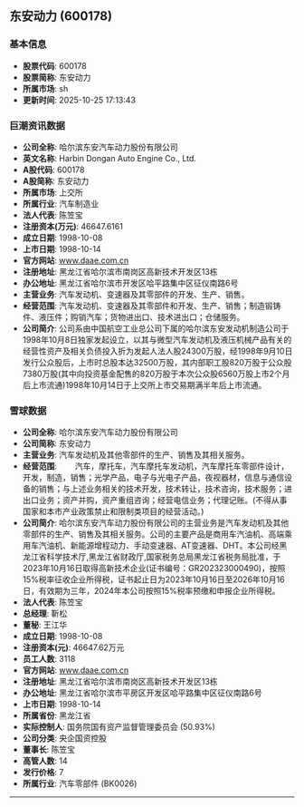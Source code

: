 ## 东安动力 (600178)

### 基本信息

- **股票代码**: 600178
- **股票简称**: 东安动力
- **所属市场**: sh
- **更新时间**: 2025-10-25 17:13:43

### 巨潮资讯数据

- **公司全称**: 哈尔滨东安汽车动力股份有限公司
- **英文名称**: Harbin Dongan Auto Engine Co., Ltd.
- **A股代码**: 600178
- **A股简称**: 东安动力
- **所属市场**: 上交所
- **所属行业**: 汽车制造业
- **法人代表**: 陈笠宝
- **注册资本(万元)**: 46647.6161
- **成立日期**: 1998-10-08
- **上市日期**: 1998-10-14
- **官方网站**: www.daae.com.cn
- **注册地址**: 黑龙江省哈尔滨市南岗区高新技术开发区13栋
- **办公地址**: 黑龙江省哈尔滨市开发区哈平路集中区征仪南路6号
- **主营业务**: 汽车发动机、变速器及其零部件的开发、生产、销售。
- **经营范围**: 汽车发动机、变速器及其零部件和开发、生产、销售；制造锻铸件、液压件；购销汽车；货物进出口、技术进出口；仓储服务。
- **公司简介**: 公司系由中国航空工业总公司下属的哈尔滨东安发动机制造公司于1998年10月8日独家发起设立，以其与微型汽车发动机及液压机械产品有关的经营性资产及相关负债投入折为发起人法人股24300万股，经1998年9月10日发行公众股后，上市时总股本达32500万股，其内部职工股820万股于公众股7380万股(其中向投资基金配售的820万股于本次公众股6560万股上市2个月后上市流通)1998年10月14日于上交所上市交易期满半年后上市流通。

### 雪球数据

- **公司全称**: 哈尔滨东安汽车动力股份有限公司
- **公司简称**: 东安动力
- **主营业务**: 汽车发动机及其他零部件的生产、销售及其相关服务。
- **经营范围**: 　　汽车，摩托车，汽车摩托车发动机，汽车摩托车零部件设计，开发，制造，销售；光学产品，电子与光电子产品，夜视器材，信息与通信设备的销售；与上述业务相关的技术开发，技术转让，技术咨询，技术服务；进出口业务；资产并购，资产重组咨询；经营电信业务；代理记账。(不得从事国家和本市产业政策禁止和限制类项目的经营活动。)
- **公司简介**: 哈尔滨东安汽车动力股份有限公司的主营业务是汽车发动机及其他零部件的生产、销售及其相关服务。公司的主要产品是商用车汽油机、高端乘用车汽油机、新能源增程动力、手动变速器、AT变速器、DHT。本公司经黑龙江省科学技术厅,黑龙江省财政厅,国家税务总局黑龙江省税务局批准，于2023年10月16日取得高新技术企业(证书编号：GR202323000490)，按照15%税率征收企业所得税，证书起止日为2023年10月16日至2026年10月16日，有效期为三年，2024年本公司按照15%税率预缴和申报企业所得税。
- **法人代表**: 陈笠宝
- **总经理**: 靳松
- **董秘**: 王江华
- **成立日期**: 1998-10-08
- **注册资本(元)**: 46647.62万元
- **员工人数**: 3118
- **官方网站**: www.daae.com.cn
- **注册地址**: 黑龙江省哈尔滨市南岗区高新技术开发区13栋
- **办公地址**: 黑龙江省哈尔滨市平房区开发区哈平路集中区征仪南路6号
- **上市日期**: 1998-10-14
- **所属省份**: 黑龙江省
- **实际控制人**: 国务院国有资产监督管理委员会 (50.93%)
- **公司分类**: 央企国资控股
- **董事长**: 陈笠宝
- **高管人数**: 14
- **发行价格**: 7
- **所属行业**: 汽车零部件 (BK0026)

---